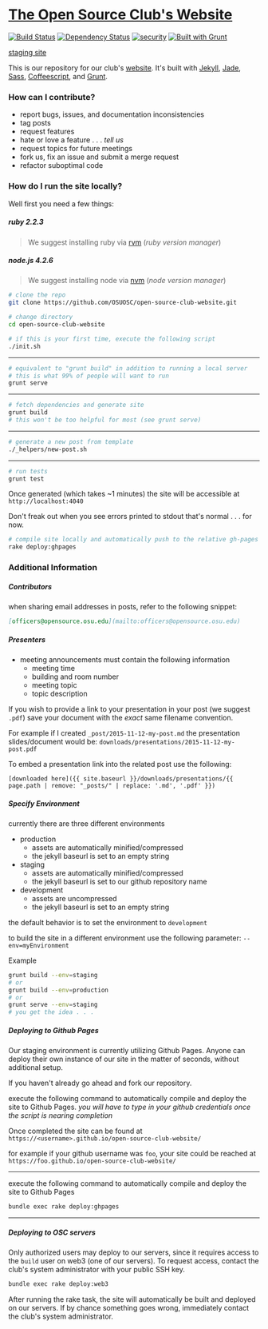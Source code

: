 # [The Open Source Club's Website](https://opensource.osu.edu)

[![Build Status](https://travis-ci.org/OSUOSC/open-source-club-website.svg?branch=master)](https://travis-ci.org/OSUOSC/open-source-club-website)
[![Dependency Status](https://gemnasium.com/OSUOSC/open-source-club-website.svg)](https://gemnasium.com/OSUOSC/open-source-club-website)
[![security](https://hakiri.io/github/OSUOSC/open-source-club-website/master.svg)](https://hakiri.io/github/OSUOSC/open-source-club-website/master)
[![Built with Grunt](https://cdn.gruntjs.com/builtwith.png)](http://gruntjs.com/)

[staging site](https://osuosc.github.io/open-source-club-website/)

This is our repository for our club's [website](https://opensource.osu.edu). It's built with [Jekyll](https://github.com/jekyll/jekyll), [Jade](https://github.com/jadejs/jade), [Sass](https://github.com/sass/sass), [Coffeescript](https://github.com/jashkenas/coffeescript), and [Grunt](https://github.com/gruntjs/grunt).

### How can I contribute?

- report bugs, issues, and documentation inconsistencies
- tag posts
- request features
- hate or love a feature . . . *tell us*
- request topics for future meetings
- fork us, fix an issue and submit a merge request
- refactor suboptimal code

### How do I run the site locally?

Well first you need a few things:

##### ruby 2.2.3
> We suggest installing ruby via [rvm](https://rvm.io/) (*ruby version manager*)

##### node.js 4.2.6
> We suggest installing node via [nvm](https://github.com/creationix/nvm) (*node version manager*)

```bash
# clone the repo
git clone https://github.com/OSUOSC/open-source-club-website.git

# change directory
cd open-source-club-website
```

```bash
# if this is your first time, execute the following script
./init.sh
```
---

```bash
# equivalent to "grunt build" in addition to running a local server
# this is what 99% of people will want to run
grunt serve
```
---

```bash
# fetch dependencies and generate site
grunt build
# this won't be too helpful for most (see grunt serve)
```
---

```bash
# generate a new post from template
./_helpers/new-post.sh
```
---

```bash
# run tests
grunt test
```


Once generated (which takes ~1 minutes) the site will be accessible at `http://localhost:4040`

Don't freak out when you see errors printed to stdout that's normal . . . for now.


```bash
# compile site locally and automatically push to the relative gh-pages branch
rake deploy:ghpages
```

### Additional Information

##### Contributors
when sharing email addresses in posts, refer to the following snippet:
```md
[officers@opensource.osu.edu](mailto:officers@opensource.osu.edu)
```
##### Presenters
- meeting announcements must contain the following information
  - meeting time
  - building and room number
  - meeting topic
  - topic description

If you wish to provide a link to your presentation in your post (we suggest `.pdf`)
save your document with the *exact* same filename convention.

For example if I created `_post/2015-11-12-my-post.md`
the presentation slides/document would be: `downloads/presentations/2015-11-12-my-post.pdf`


To embed a presentation link into the related post use the following:
```
[downloaded here]({{ site.baseurl }}/downloads/presentations/{{ page.path | remove: "_posts/" | replace: '.md', '.pdf' }})
```


##### Specify Environment

currently there are three different environments

  - production
    - assets are automatically minified/compressed
    - the jekyll baseurl is set to an empty string
  - staging
    - assets are automatically minified/compressed
    - the jekyll baseurl is set to our github repository name
  - development
    - assets are uncompressed
    - the jekyll baseurl is set to an empty string

the default behavior is to set the environment to `development`

to build the site in a different environment use the following parameter: `--env=myEnvironment`  

Example

  ```bash
  grunt build --env=staging
  # or
  grunt build --env=production
  # or
  grunt serve --env=staging
  # you get the idea . . .
  ```


##### Deploying to Github Pages

Our staging environment is currently utilizing Github Pages. Anyone can deploy
their own instance of our site in the matter of seconds, without additional setup.

If you haven't already go ahead and fork our repository.

execute the following command to automatically compile and deploy the site to Github Pages.
*you will have to type in your github credentials once the script is nearing completion*

Once completed the site can be found at `https://<username>.github.io/open-source-club-website/`

for example if your github username was `foo`, your site could be reached at `https://foo.github.io/open-source-club-website/`

---

execute the following command to automatically compile and deploy the site to Github Pages

```bash
bundle exec rake deploy:ghpages
```
---


##### Deploying to OSC servers

Only authorized users may deploy to our servers, since it requires access to the
`build` user on web3 (one of our servers). To request access, contact the club's
system administrator with your public SSH key.


```bash
bundle exec rake deploy:web3
```

After running the rake task, the site will automatically be built and deployed
on our servers. If by chance something goes wrong, immediately contact the
club's system administrator.

